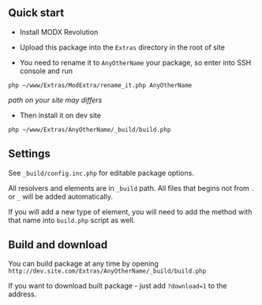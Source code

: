 ## Quick start

* Install MODX Revolution

* Upload this package into the `Extras` directory in the root of site

* You need to rename it to `AnyOtherName` your package, so enter into SSH console and run
```
php ~/www/Extras/ModExtra/rename_it.php AnyOtherName
```
*path on your site may differs*

* Then install it on dev site
```
php ~/www/Extras/AnyOtherName/_build/build.php
``` 

## Settings

See `_build/config.inc.php` for editable package options.

All resolvers and elements are in `_build` path. All files that begins not from `.` or `_` will be added automatically. 

If you will add a new type of element, you will need to add the method with that name into `build.php` script as well.

## Build and download

You can build package at any time by opening `http://dev.site.com/Extras/AnyOtherName/_build/build.php`

If you want to download built package - just add `?download=1` to the address.